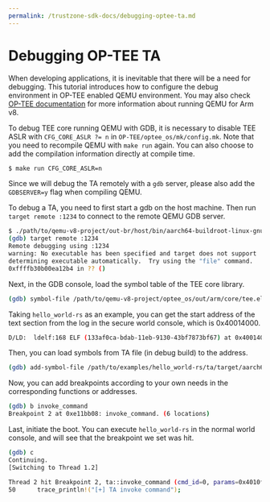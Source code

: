 ```yaml
---
permalink: /trustzone-sdk-docs/debugging-optee-ta.md
---
```


# Debugging OP-TEE TA 

When developing applications, it is inevitable that there will be a need for 
debugging. This tutorial introduces how to configure the debug environment in 
OP-TEE enabled QEMU environment. You may also check 
[OP-TEE documentation](https://optee.readthedocs.io/en/latest/building/devices/qemu.html) 
for more information about running QEMU for Arm v8.

To debug TEE core running QEMU with GDB, it is necessary to disable TEE ASLR with 
`CFG_CORE_ASLR ?= n` in `OP-TEE/optee_os/mk/config.mk`. Note that you need to 
recompile QEMU with `make run` again. You can also choose to add the compilation 
information directly at compile time.
```sh
$ make run CFG_CORE_ASLR=n
```

Since we will debug the TA remotely with a `gdb` server, please also add the 
`GDBSERVER=y` flag when compiling QEMU.

To debug a TA, you need to first start a gdb on the host machine. Then run 
`target remote :1234` to connect to the remote QEMU GDB server.

```sh
$ ./path/to/qemu-v8-project/out-br/host/bin/aarch64-buildroot-linux-gnu-gdb
(gdb) target remote :1234
Remote debugging using :1234
warning: No executable has been specified and target does not support
determining executable automatically.  Try using the "file" command.
0xffffb30b00ea12b4 in ?? ()
```
Next, in the GDB console, load the symbol table of the TEE core library.

```sh
(gdb) symbol-file /path/to/qemu-v8-project/optee_os/out/arm/core/tee.elf
```
Taking `hello_world-rs` as an example, you can get the start address of the text 
section from the log in the secure world console, which is 0x40014000.

```sh
D/LD:  ldelf:168 ELF (133af0ca-bdab-11eb-9130-43bf7873bf67) at 0x40014000
```

Then, you can load symbols from TA file (in debug build) to the address.
```sh
(gdb) add-symbol-file /path/to/examples/hello_world-rs/ta/target/aarch64-unknown-optee-trustzone/debug/ta 0x40014000
```
Now, you can add breakpoints according to your own needs in the corresponding 
functions or addresses.
```sh
(gdb) b invoke_command
Breakpoint 2 at 0xe11bb08: invoke_command. (6 locations)
```
Last, initiate the boot. You can execute `hello_world-rs` in the normal world 
console, and will see that the breakpoint we set was hit.
```sh
(gdb) c
Continuing.
[Switching to Thread 1.2]

Thread 2 hit Breakpoint 2, ta::invoke_command (cmd_id=0, params=0x4010ff00) at src/main.rs:50
50	    trace_println!("[+] TA invoke command");
```
